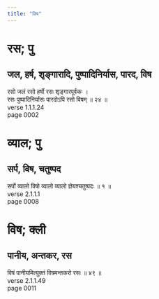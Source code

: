```yaml
---
title: "विष"
---
```


# रस; पु
## जल, हर्ष, शृङ्गारादि, पुष्पादिनिर्यास, पारद, विष
रसो जलं रसो हर्षो रसः शृङ्गारपूर्वकः ।<br />रसः पुष्पादिनिर्यासः पारदोऽपि रसो विषम् ॥ २४ ॥<br />verse 1.1.1.24<br />page 0002

# व्याल; पु
## सर्प, विष, चतुष्पद
सर्पो व्यालो विषो व्यालो व्यालो ज्ञेयश्चतुष्पदः ॥ १ ॥<br />verse 2.1.1.1<br />page 0008

# विष; क्ली
## पानीय, अन्तकर, रस
विषं पानीयमित्युक्तं विषमन्तकरो रसः ॥ ४९ ॥<br />verse 2.1.1.49<br />page 0011

